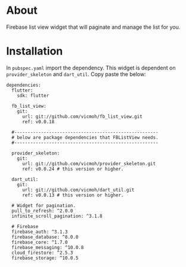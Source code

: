 # About

Firebase list view widget that will
paginate and manage the list for you.

# Installation 

In `pubspec.yaml` import the dependency.
This widget is dependent on `provider_skeleton`
and `dart_util`. Copy paste the below:


```
dependencies:
  flutter:
    sdk: flutter

  fb_list_view:
    git:
      url: git://github.com/vicmoh/fb_list_view.git
      ref: v0.0.18

  #------------------------------------------------------
  # below are package dependencies that FBListView needs.
  #------------------------------------------------------

  provider_skeleton:
    git:
      url: git://github.com/vicmoh/provider_skeleton.git
      ref: v0.0.24 # this version or higher.

  dart_util:
    git:
      url: git://github.com/vicmoh/dart_util.git
      ref: v0.0.13 # this version or higher.

  # Widget for pagination.
  pull_to_refresh: ^2.0.0
  infinite_scroll_pagination: ^3.1.8

  # Firebase
  firebase_auth: ^3.1.3
  firebase_database: ^8.0.0
  firebase_core: ^1.7.0
  firebase_messaging: ^10.0.8
  cloud_firestore: ^2.5.3
  firebase_storage: ^10.0.5
```


